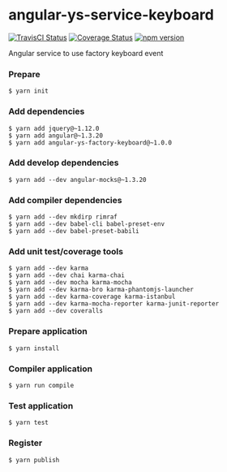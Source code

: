 # angular-ys-service-keyboard

[![TravisCI Status][travis-image]][travis-url]
[![Coverage Status][coveralls-image]][coveralls-url]
[![npm version][npm-image]][npm-url]

Angular service to use factory keyboard event

### Prepare

```
$ yarn init
```

### Add dependencies

```
$ yarn add jquery@~1.12.0
$ yarn add angular@~1.3.20
$ yarn add angular-ys-factory-keyboard@~1.0.0
```

### Add develop dependencies

```
$ yarn add --dev angular-mocks@~1.3.20
```

### Add compiler dependencies

```
$ yarn add --dev mkdirp rimraf
$ yarn add --dev babel-cli babel-preset-env
$ yarn add --dev babel-preset-babili
```

### Add unit test/coverage tools

```
$ yarn add --dev karma
$ yarn add --dev chai karma-chai
$ yarn add --dev mocha karma-mocha
$ yarn add --dev karma-bro karma-phantomjs-launcher
$ yarn add --dev karma-coverage karma-istanbul
$ yarn add --dev karma-mocha-reporter karma-junit-reporter
$ yarn add --dev coveralls
```

### Prepare application

```
$ yarn install
```

### Compiler application

```
$ yarn run compile
```

### Test application

```
$ yarn test
```

### Register

```
$ yarn publish
```

[travis-image]: https://travis-ci.org/yadickson/angular-ys-service-keyboard.svg
[travis-url]: https://travis-ci.org/yadickson/angular-ys-service-keyboard

[coveralls-image]: https://coveralls.io/repos/github/yadickson/angular-ys-service-keyboard/badge.svg
[coveralls-url]: https://coveralls.io/github/yadickson/angular-ys-service-keyboard

[npm-image]: https://badge.fury.io/js/angular-ys-service-keyboard.svg
[npm-url]: https://badge.fury.io/js/angular-ys-service-keyboard
